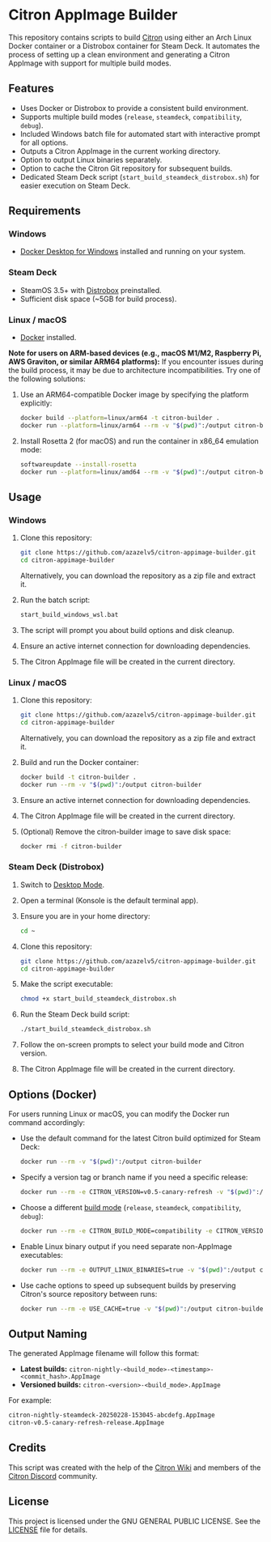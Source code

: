 # Citron AppImage Builder

This repository contains scripts to build [Citron](https://git.citron-emu.org/Citron/Citron) using either an Arch Linux Docker container or a Distrobox container for Steam Deck. It automates the process of setting up a clean environment and generating a Citron AppImage with support for multiple build modes.

## Features

- Uses Docker or Distrobox to provide a consistent build environment.
- Supports multiple build modes (`release`, `steamdeck`, `compatibility`, `debug`).
- Included Windows batch file for automated start with interactive prompt for all options.
- Outputs a Citron AppImage in the current working directory.
- Option to output Linux binaries separately.
- Option to cache the Citron Git repository for subsequent builds.
- Dedicated Steam Deck script (`start_build_steamdeck_distrobox.sh`) for easier execution on Steam Deck.

## Requirements

### Windows

- [Docker Desktop for Windows](https://docs.docker.com/desktop/setup/install/windows-install/) installed and running on your system.

### Steam Deck

- SteamOS 3.5+ with [Distrobox](https://github.com/89luca89/distrobox) preinstalled.
- Sufficient disk space (~5GB for build process).

### Linux / macOS

- [Docker](https://docs.docker.com/get-docker/) installed.

**Note for users on ARM-based devices (e.g., macOS M1/M2, Raspberry Pi, AWS Graviton, or similar ARM64 platforms):** If you encounter issues during the build process, it may be due to architecture incompatibilities. Try one of the following solutions:

1. Use an ARM64-compatible Docker image by specifying the platform explicitly:
   ```sh
   docker build --platform=linux/arm64 -t citron-builder .
   docker run --platform=linux/arm64 --rm -v "$(pwd)":/output citron-builder
   ```
2. Install Rosetta 2 (for macOS) and run the container in x86_64 emulation mode:
   ```sh
   softwareupdate --install-rosetta
   docker run --platform=linux/amd64 --rm -v "$(pwd)":/output citron-builder
   ```

## Usage

### Windows

1. Clone this repository:

   ```sh
   git clone https://github.com/azazelv5/citron-appimage-builder.git
   cd citron-appimage-builder
   ```

   Alternatively, you can download the repository as a zip file and extract it.

2. Run the batch script:

   ```sh
   start_build_windows_wsl.bat
   ```

3. The script will prompt you about build options and disk cleanup.

4. Ensure an active internet connection for downloading dependencies.

5. The Citron AppImage file will be created in the current directory.

### Linux / macOS

1. Clone this repository:

   ```sh
   git clone https://github.com/azazelv5/citron-appimage-builder.git
   cd citron-appimage-builder
   ```

   Alternatively, you can download the repository as a zip file and extract it.

2. Build and run the Docker container:

   ```sh
   docker build -t citron-builder .
   docker run --rm -v "$(pwd)":/output citron-builder
   ```

3. Ensure an active internet connection for downloading dependencies.

4. The Citron AppImage file will be created in the current directory.

5. (Optional) Remove the citron-builder image to save disk space:

   ```sh
   docker rmi -f citron-builder
   ```

### Steam Deck (Distrobox)

1. Switch to [Desktop Mode](https://help.steampowered.com/en/faqs/view/671A-4453-E8D2-323C).

2. Open a terminal (Konsole is the default terminal app).

3. Ensure you are in your home directory:
   ```sh
   cd ~
   ```

4. Clone this repository:
   ```sh
   git clone https://github.com/azazelv5/citron-appimage-builder.git
   cd citron-appimage-builder
   ```

5. Make the script executable:
   ```sh
   chmod +x start_build_steamdeck_distrobox.sh
   ```

6. Run the Steam Deck build script:
   ```sh
   ./start_build_steamdeck_distrobox.sh
   ```

7. Follow the on-screen prompts to select your build mode and Citron version.

8. The Citron AppImage file will be created in the current directory.

## Options (Docker)

For users running Linux or macOS, you can modify the Docker run command accordingly:

- Use the default command for the latest Citron build optimized for Steam Deck:
  ```sh
  docker run --rm -v "$(pwd)":/output citron-builder
  ```

- Specify a version tag or branch name if you need a specific release:
  ```sh
  docker run --rm -e CITRON_VERSION=v0.5-canary-refresh -v "$(pwd)":/output citron-builder
  ```

- Choose a different [build mode](https://git.citron-emu.org/Citron/Citron/wiki/Building-For-Linux#building-citron) (`release`, `steamdeck`, `compatibility`, `debug`):
  ```sh
  docker run --rm -e CITRON_BUILD_MODE=compatibility -e CITRON_VERSION=v0.5-canary-refresh -v "$(pwd)":/output citron-builder
  ```

- Enable Linux binary output if you need separate non-AppImage executables:
  ```sh
  docker run --rm -e OUTPUT_LINUX_BINARIES=true -v "$(pwd)":/output citron-builder
  ```

- Use cache options to speed up subsequent builds by preserving Citron's source repository between runs:
  ```sh
  docker run --rm -e USE_CACHE=true -v "$(pwd)":/output citron-builder
  ```

## Output Naming

The generated AppImage filename will follow this format:

- **Latest builds:** `citron-nightly-<build_mode>-<timestamp>-<commit_hash>.AppImage`
- **Versioned builds:** `citron-<version>-<build_mode>.AppImage`

For example:

```sh
citron-nightly-steamdeck-20250228-153045-abcdefg.AppImage
citron-v0.5-canary-refresh-release.AppImage
```

## Credits

This script was created with the help of the [Citron Wiki](https://git.citron-emu.org/Citron/Citron/wiki/?action=_pages) and members of the [Citron Discord](https://discord.gg/VcSDxrBYUJ) community.

## License

This project is licensed under the GNU GENERAL PUBLIC LICENSE. See the [LICENSE](./LICENSE) file for details.

